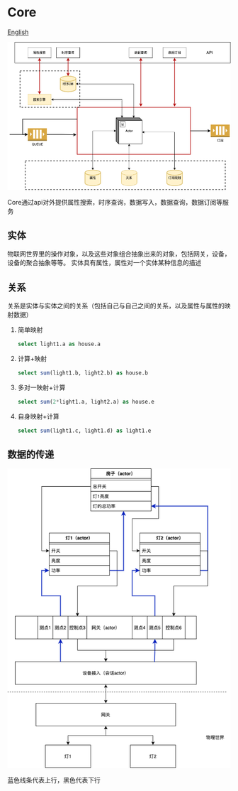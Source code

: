 # Core
[English](README.md)

![img.png](docs/images/architecture.png)

Core通过api对外提供属性搜索，时序查询，数据写入，数据查询，数据订阅等服务
    
## 实体
物联网世界里的操作对象，以及这些对象组合抽象出来的对象，包括网关，设备，设备的聚合抽象等等。 
实体具有属性，属性对一个实体某种信息的描述
## 关系
关系是实体与实体之间的关系（包括自己与自己之间的关系，以及属性与属性的映射数据）


1. 简单映射
    ```sql
    select light1.a as house.a
    ``` 
2. 计算+映射
    ```sql
    select sum(light1.b, light2.b) as house.b
    ```
3. 多对一映射+计算
    ```sql
   	select sum(2*light1.a, light2.a) as house.e
    ```
4. 自身映射+计算
    ```sql
	select sum(light1.c, light1.d) as light1.e
    ```

## 数据的传递
![img.png](docs/images/message_passing.png)
 
 蓝色线条代表上行，黑色代表下行